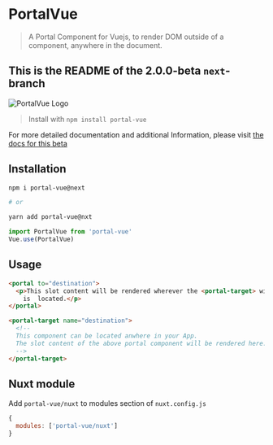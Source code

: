 # PortalVue

> A Portal Component for Vuejs, to render DOM outside of a component, anywhere in the document.

## This is the README of the 2.0.0-beta `next`-branch

<p style="tex-align: center">
  <img src="http://linusborg.github.io/portal-vue/assets/logo.png" alt="PortalVue Logo">
</p>

> Install with `npm install portal-vue`

For more detailed documentation and additional Information, please visit <a href="https://portal-vue-next-preview.netlify.com/">the docs for this beta</a>

## Installation

```bash
npm i portal-vue@next

# or

yarn add portal-vue@nxt
```

```javascript
import PortalVue from 'portal-vue'
Vue.use(PortalVue)
```

## Usage

```html
<portal to="destination">
  <p>This slot content will be rendered wherever the <portal-target> with name 'destination'
    is  located.</p>
</portal>

<portal-target name="destination">
  <!--
  This component can be located anwhere in your App.
  The slot content of the above portal component will be rendered here.
  -->
</portal-target>
```

## Nuxt module

Add `portal-vue/nuxt` to modules section of `nuxt.config.js`

```javascript
{
  modules: ['portal-vue/nuxt']
}
```
